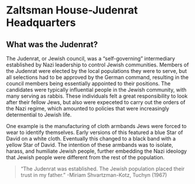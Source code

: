 ﻿# Zaltsman House-Judenrat Headquarters

## What was the Judenrat? 

The Judenrat, or Jewish council, was a “self-governing” intermediary established by Nazi leadership to control Jewish communities. Members of the Judenrat were elected by the local populations they were to serve, but all selections had to be approved by the German command, resulting in the council members being essentially appointed to their positions. The candidates were typically influential people in the Jewish community, with many serving as rabbis. These individuals felt a great responsibility to look after their fellow Jews, but also were expeceted to carry out the orders of the Nazi regime, which amounted to policies that were increasingly determential to Jewish life. 

One example is the manufacturing of cloth armbands Jews were forced to wear to identify themselves. Early versions of this featured a blue Star of David on a white cloth. Eventually this changed to a black band with a yellow Star of David. The intention of these armbands was to isolate, harass, and humiliate Jewish people, further embedding  the Nazi ideology that Jewish people were different from the rest of the population.  

> “The Judenrat was established. The Jewish population placed their trust in my father.”
-Miriam Shvartzman-Kotz, Tuchyn (1967)